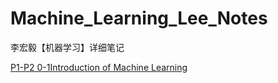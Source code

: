 # Machine_Learning_Lee_Notes
李宏毅【机器学习】详细笔记 

[P1-P2 0-1Introduction of Machine Learning](https://github.com/Alexandra-z/Machine_Learning_Lee_Notes/blob/85549a87a88da12ac736201c8ad7406bd43295a7/P1-P2%200-1Introduction%20of%20Machine%20Learning/P1-P2%200-1Introduction%20of%20Machine%20Learning%20!--%E4%BB%8B%E7%BB%8D%E5%86%85%E5%AE%B9%20%2038'--.md)

